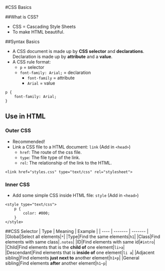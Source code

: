 #CSS Basics

##What is CSS?
* CSS = Cascading Style Sheets
* To make HTML beautiful.

##Syntax Basics
* A CSS document is made up by **CSS selector** and **declarations**. Declaration is made up by **attribute** and a **value**.
* A CSS rule format:
    * `p` = selector
    * `font-family: Arial;` = declaration
        * `font-family` = attribute
        * `Arial` = value
```
p {
	font-family: Arial;
}
```

## Use in HTML
### Outer CSS
* Recommended!
* Link a CSS file to a HTML document: `link` (Add in `<head>`)
    * `href`: The route of the css file.
    * `type`: The file type of the link.
    * `rel`: The relationship of the link to the HTML.
```
<link href="styles.css" type="text/css" rel="stylesheet">
```

### Inner CSS
* Add some simple CSS inside HTML file: `style` (Add in `<head>`)
```
<style type="text/css">
	p {
		color: #000;
	}
</style>
```

##CSS Selector
| Type | Meaning | Example |
| ---- | ------- | ------- |
|Global|Select all elements|`*`|
|Type|Find the same elements|`h1`|
|Class|Find elements with same class|`.notes`|
|ID|Find elements with same id|`#intro`|
|Child|Find elements that is the **child of** one element|`li>a`|
|Descendant|Find elements that is **inside of** one element|`li a`|
|Adjacent sibling|Find elements **just next to** another element|`h1+p`|
|General sibling|Find elements **after** another element|`h1~p`|
